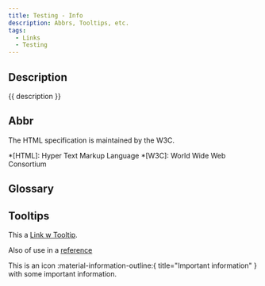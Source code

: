```yaml
---
title: Testing - Info
description: Abbrs, Tooltips, etc.
tags:
  - Links
  - Testing
---
```


## Description

{{ description }}

## Abbr

The HTML specification is maintained by the W3C.

*[HTML]: Hyper Text Markup Language
*[W3C]: World Wide Web Consortium

## Glossary



## Tooltips

This a [Link w Tooltip](sandbox.md "Here is the Tooltip").

Also of use in a [reference][example]

  [example]: styling.md "I'm a tooltip!"

This is an icon :material-information-outline:{ title="Important information" } with some important information.
